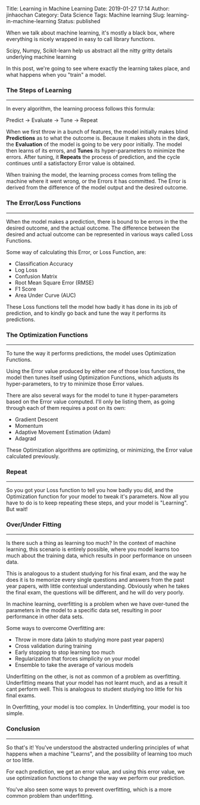 Title: Learning in Machine Learning
Date: 2019-01-27 17:14
Author: jinhaochan
Category: Data Science
Tags: Machine learning
Slug: learning-in-machine-learning
Status: published



When we talk about machine learning, it's mostly a black box, where everything is nicely wrapped in easy to call library functions.





Scipy, Numpy, Scikit-learn help us abstract all the nitty gritty details underlying machine learning





In this post, we're going to see where exactly the learning takes place, and what happens when you "train" a model.  



<!-- wp:heading {"level":3} -->

### The Steps of Learning  





------------------------------------------------------------------------



</p>


In every algorithm, the learning process follows this formula:





Predict -&gt; Evaluate -&gt; Tune -&gt; Repeat





When we first throw in a bunch of features, the model initially makes blind **Predictions** as to what the outcome is. Because it makes shots in the dark, the **Evaluation** of the model is going to be very poor initially. The model then learns of its errors, and **Tunes** its hyper-parameters to minimize the errors. After tuning, it **Repeats** the process of prediction, and the cycle continues until a satisfactory Error value is obtained.  





When training the model, the learning process comes from telling the machine where it went wrong, or the Errors it has committed. The Error is derived from the difference of the model output and the desired outcome.



<!-- wp:heading {"level":3} -->

### The Error/Loss Functions  





------------------------------------------------------------------------



</p>


When the model makes a prediction, there is bound to be errors in the the desired outcome, and the actual outcome. The difference between the desired and actual outcome can be represented in various ways called Loss Functions.  





Some way of calculating this Error, or Loss Function, are:





-   Classification Accuracy
-   Log Loss
-   Confusion Matrix  
-   Root Mean Square Error (RMSE)
-   F1 Score
-   Area Under Curve (AUC)





These Loss functions tell the model how badly it has done in its job of prediction, and to kindly go back and tune the way it performs its predictions.  







<!-- wp:heading {"level":3} -->

### The Optimization Functions  





------------------------------------------------------------------------



</p>


To tune the way it performs predictions, the model uses Optimization Functions.  





Using the Error value produced by either one of those loss functions, the model then tunes itself using Optimization Functions, which adjusts its hyper-parameters, to try to minimize those Error values.





There are also several ways for the model to tune it hyper-parameters based on the Error value computed. I'll only be listing them, as going through each of them requires a post on its own:





-   Gradient Descent
-   Momentum
-   Adaptive Movement Estimation (Adam)
-   Adagrad





These Optimization algorithms are optimizing, or minimizing, the Error value calculated previously.



<!-- wp:heading {"level":3} -->

### Repeat





------------------------------------------------------------------------



</p>


So you got your Loss function to tell you how badly you did, and the Optimization function for your model to tweak it's parameters. Now all you have to do is to keep repeating these steps, and your model is "Learning". But wait!  



<!-- wp:heading {"level":3} -->

### Over/Under Fitting





------------------------------------------------------------------------



</p>


Is there such a thing as learning too much? In the context of machine learning, this scenario is entirely possible, where you model learns too much about the training data, which results in poor performance on unseen data.





This is analogous to a student studying for his final exam, and the way he does it is to memorize every single questions and answers from the past year papers, with little contextual understanding. Obviously when he takes the final exam, the questions will be different, and he will do very poorly.  





In machine learning, overfitting is a problem when we have over-tuned the parameters in the model to a specific data set, resulting in poor performance in other data sets.





Some ways to overcome Overfitting are:





-   Throw in more data (akin to studying more past year papers)  
-   Cross validation during training
-   Early stopping to stop learning too much
-   Regularization that forces simplicity on your model  
-   Ensemble to take the average of various models  





Underfitting on the other, is not as common of a problem as overfitting. Underfitting means that your model has not learnt much, and as a result it cant perform well. This is analogous to student studying too little for his final exams.





In Overfitting, your model is too complex. In Underfitting, your model is too simple.



<!-- wp:heading {"level":3} -->

### Conclusion  





------------------------------------------------------------------------



</p>


So that's it! You've understood the abstracted underling principles of what happens when a machine "Learns", and the possibility of learning too much or too little.





For each prediction, we get an error value, and using this error value, we use optimization functions to change the way we perform our prediction.  





You've also seen some ways to prevent overfitting, which is a more common problem than underfitting.  


